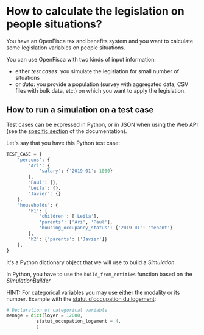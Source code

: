 # How to calculate the legislation on people situations?

You have an OpenFisca tax and benefits system and you want to calculate some legislation variables on people situations.

You can use OpenFisca with two kinds of input information:
- either *test cases*: you simulate the legislation for small number of situations
- or *data*: you provide a population (survey with aggregated data, CSV files with bulk data, etc.) on which you want to apply the legislation.

## How to run a simulation on a test case

Test cases can be expressed in Python, or in JSON when using the Web API (see the [specific section](../openfisca-web-api/input-output-data.md) of the documentation).

Let's say that you have this Python test case:

```python
TEST_CASE = {
    'persons': {
        'Ari': {
            'salary': {'2019-01': 1000}
        }, 
        'Paul': {}, 
        'Leila': {}, 
        'Javier': {}
    },
    'households': {
        'h1': {
            'children': ['Leila'], 
            'parents': ['Ari', 'Paul'],
            'housing_occupancy_status': {'2019-01': 'tenant'}
        },
        'h2': {'parents': ['Javier']}
    },
}
```

It's a Python dictionary object that we will use to build a *Simulation*.

In Python, you have to use the `build_from_entities` function based on the *SimulationBuilder*


HINT: For categorical variables you may use either the modality or its number.
Example with the [statut d'occupation du logement](https://fr.openfisca.org/legislation/statut_occupation_logement):
 ``` python
 # Declaration of categorical variable
 menage = dict(loyer = 12000,
            statut_occupation_logement = 4,
            )

```


